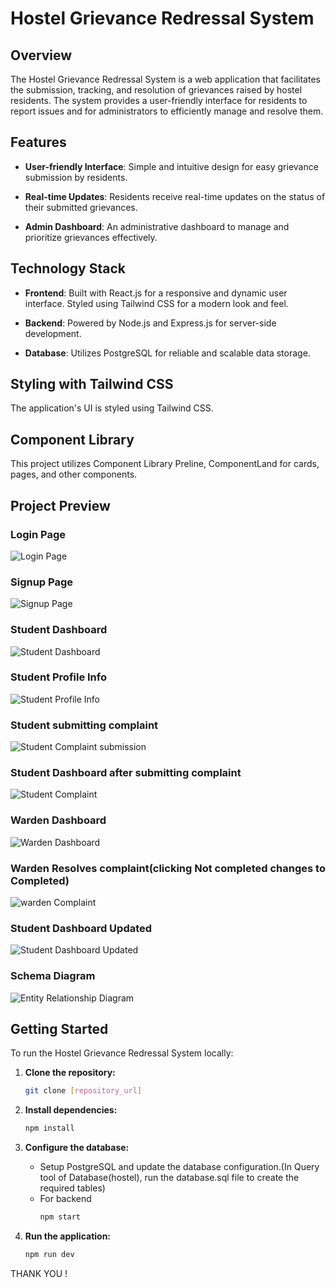 # Hostel Grievance Redressal System

## Overview

The Hostel Grievance Redressal System is a web application that facilitates the submission, tracking, and resolution of grievances raised by hostel residents. The system provides a user-friendly interface for residents to report issues and for administrators to efficiently manage and resolve them.

## Features

- **User-friendly Interface**: Simple and intuitive design for easy grievance submission by residents.
  
- **Real-time Updates**: Residents receive real-time updates on the status of their submitted grievances.

- **Admin Dashboard**: An administrative dashboard to manage and prioritize grievances effectively.

## Technology Stack

- **Frontend**: Built with React.js for a responsive and dynamic user interface. Styled using Tailwind CSS for a modern look and feel.

- **Backend**: Powered by Node.js and Express.js for server-side development.

- **Database**: Utilizes PostgreSQL for reliable and scalable data storage.

## Styling with Tailwind CSS

The application's UI is styled using Tailwind CSS.

## Component Library

This project utilizes Component Library Preline, ComponentLand for cards, pages, and other components. 

## Project Preview

### Login Page

![Login Page](./images/login(1).png)

### Signup Page

![Signup Page](./images/signup(2).png)

### Student Dashboard

![Student Dashboard](./images/studentDashboard(3).png)

### Student Profile Info

![Student Profile Info](./images/studentAccountInfo(9).png)

### Student submitting complaint

![Student Complaint submission](./images/createComplaint(4).png)

### Student Dashboard after submitting complaint

![Student Complaint](./images/studentComplaint(5).png)

### Warden Dashboard 

![Warden Dashboard](./images/wardenDashboard(6).png)

### Warden Resolves complaint(clicking Not completed changes to Completed)

![warden Complaint](./images/wardenResolvedComplaint(7).png)

### Student Dashboard Updated

![Student Dashboard Updated](./images/studentDashboardUpdated(8).png)

### Schema Diagram
  
![Entity Relationship Diagram](./images/hostelDatabaseErDiagram.png)

## Getting Started

To run the Hostel Grievance Redressal System locally:

1. **Clone the repository:**
    ```bash
    git clone [repository_url]
    ```

2. **Install dependencies:**
    ```bash
    npm install
    ```

3. **Configure the database:**
    - Setup PostgreSQL and update the database configuration.(In Query tool of Database(hostel), run the database.sql file to create the required tables)
    - For backend
      ```bash
      npm start
      ```
  
4. **Run the application:**
    ```bash
    npm run dev
    ```

THANK YOU !

 



